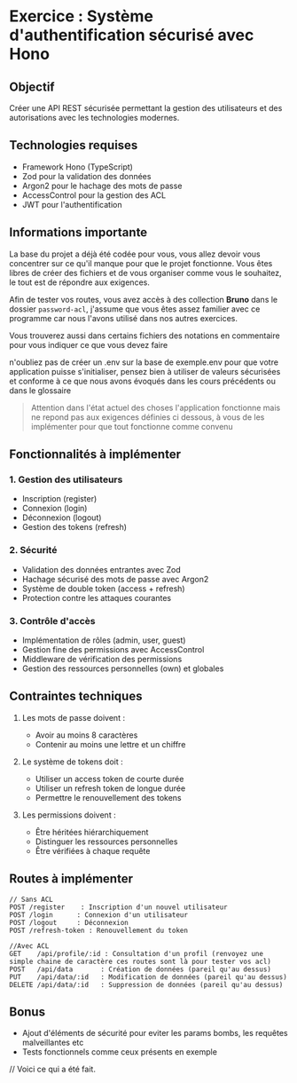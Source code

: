 # Exercice : Système d'authentification sécurisé avec Hono

## Objectif
Créer une API REST sécurisée permettant la gestion des utilisateurs et des autorisations avec les technologies modernes.

## Technologies requises
- Framework Hono (TypeScript)
- Zod pour la validation des données
- Argon2 pour le hachage des mots de passe
- AccessControl pour la gestion des ACL
- JWT pour l'authentification

## Informations importante
La base du projet a déjà été codée pour vous, vous allez devoir vous concentrer sur ce qu'il manque pour que le projet fonctionne.
Vous êtes libres de créer des fichiers et de vous organiser comme vous le souhaitez, le tout est de répondre aux exigences.

Afin de tester vos routes, vous avez accès à des collection **Bruno** dans le dossier `password-acl`, j'assume que vous êtes assez familier avec
ce programme car nous l'avons utilisé dans nos autres exercices.

Vous trouverez aussi dans certains fichiers des notations en commentaire pour vous indiquer ce que vous devez faire

n'oubliez pas de créer un .env sur la base de exemple.env pour que votre application puisse s'initialiser, pensez bien à utiliser de valeurs sécurisées et conforme à ce que nous avons évoqués dans les cours précédents ou dans le glossaire

> Attention dans l'état actuel des choses l'application fonctionne mais ne repond pas aux exigences définies ci dessous, à vous de les implémenter pour que tout fonctionne comme convenu

## Fonctionnalités à implémenter

### 1. Gestion des utilisateurs
- Inscription (register)
- Connexion (login)
- Déconnexion (logout)
- Gestion des tokens (refresh)

### 2. Sécurité
- Validation des données entrantes avec Zod
- Hachage sécurisé des mots de passe avec Argon2
- Système de double token (access + refresh)
- Protection contre les attaques courantes

### 3. Contrôle d'accès
- Implémentation de rôles (admin, user, guest)
- Gestion fine des permissions avec AccessControl
- Middleware de vérification des permissions
- Gestion des ressources personnelles (own) et globales

## Contraintes techniques
1. Les mots de passe doivent :
   - Avoir au moins 8 caractères
   - Contenir au moins une lettre et un chiffre

2. Le système de tokens doit :
   - Utiliser un access token de courte durée
   - Utiliser un refresh token de longue durée
   - Permettre le renouvellement des tokens

3. Les permissions doivent :
   - Être héritées hiérarchiquement
   - Distinguer les ressources personnelles
   - Être vérifiées à chaque requête

## Routes à implémenter
```
// Sans ACL
POST /register    : Inscription d'un nouvel utilisateur
POST /login      : Connexion d'un utilisateur
POST /logout     : Déconnexion
POST /refresh-token : Renouvellement du token

//Avec ACL
GET    /api/profile/:id : Consultation d'un profil (renvoyez une simple chaine de caractère ces routes sont là pour tester vos acl)
POST   /api/data       : Création de données (pareil qu'au dessus)
PUT    /api/data/:id   : Modification de données (pareil qu'au dessus)
DELETE /api/data/:id   : Suppression de données (pareil qu'au dessus)
```

## Bonus
- Ajout d'éléments de sécurité pour eviter les params bombs, les requêtes malveillantes etc
- Tests fonctionnels comme ceux présents en exemple



// Voici ce qui a été fait.